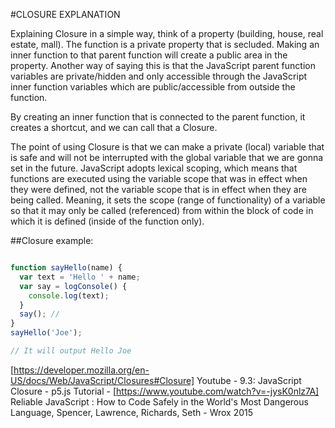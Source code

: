 #CLOSURE EXPLANATION

Explaining Closure in a simple way, think of a property (building, house, real estate, mall). The function is a private property that is secluded. Making an inner function to that parent function will create a public area in the property. Another way of saying this is that the JavaScript parent function variables are private/hidden and only accessible through the JavaScript inner function variables which are public/accessible from outside the function.

By creating an inner function that is connected to the parent function, it creates a shortcut, and we can call that a Closure.

The point of using Closure is that we can make a private (local) variable that is safe and will not be interrupted with the global variable that we are gonna set in the future. JavaScript adopts lexical scoping, which means that functions are executed using the variable scope that was in effect when they were defined, not the variable scope that is in effect when they are being called. Meaning, it sets the scope (range of functionality) of a variable so that it may only be called (referenced) from within the block of code in which it is defined (inside of the function only).

##Closure example:

``` js

function sayHello(name) {
  var text = 'Hello ' + name;
  var say = logConsole() { 
  	console.log(text);
  }
  say(); // 
}
sayHello('Joe');

// It will output Hello Joe

```

[https://developer.mozilla.org/en-US/docs/Web/JavaScript/Closures#Closure]
Youtube - 9.3: JavaScript Closure - p5.js Tutorial - [https://www.youtube.com/watch?v=-jysK0nlz7A]
Reliable JavaScript : How to Code Safely in the World's Most Dangerous Language, Spencer, Lawrence, Richards, Seth - Wrox 2015
